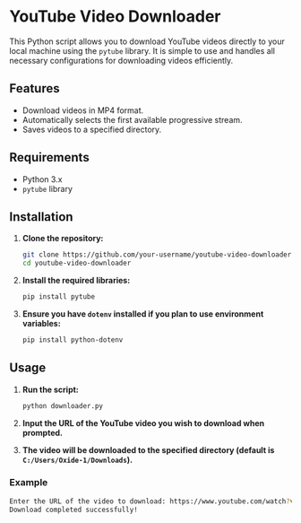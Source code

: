 # YouTube Video Downloader

This Python script allows you to download YouTube videos directly to your local machine using the `pytube` library. It is simple to use and handles all necessary configurations for downloading videos efficiently.

## Features
- Download videos in MP4 format.
- Automatically selects the first available progressive stream.
- Saves videos to a specified directory.

## Requirements
- Python 3.x
- `pytube` library

## Installation

1. **Clone the repository:**

    ```sh
    git clone https://github.com/your-username/youtube-video-downloader.git
    cd youtube-video-downloader
    ```

2. **Install the required libraries:**

    ```sh
    pip install pytube
    ```

3. **Ensure you have `dotenv` installed if you plan to use environment variables:**

    ```sh
    pip install python-dotenv
    ```

## Usage

1. **Run the script:**

    ```sh
    python downloader.py
    ```

2. **Input the URL of the YouTube video you wish to download when prompted.**

3. **The video will be downloaded to the specified directory (default is `C:/Users/Oxide-1/Downloads`).**

### Example

```sh
Enter the URL of the video to download: https://www.youtube.com/watch?v=example
Download completed successfully!
